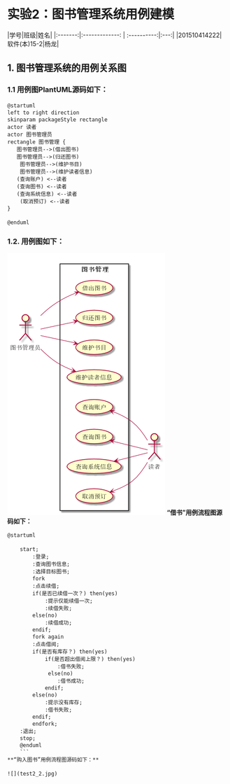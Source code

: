 # 实验2：图书管理系统用例建模
|学号|班级|姓名|
|:-------:|:-------------: | :----------:|:---:|
|201510414222|软件(本)15-2|杨龙|
## 1. 图书管理系统的用例关系图

### 1.1 用例图PlantUML源码如下：
```
@startuml
left to right direction
skinparam packageStyle rectangle
actor 读者
actor 图书管理员
rectangle 图书管理 {
   图书管理员-->(借出图书)
   图书管理员-->(归还图书)
    图书管理员-->(维护书目)
    图书管理员-->(维护读者信息)
   (查询账户) <--读者
   (查询图书) <--读者
   (查询系统信息) <--读者
    (取消预订) <--读者 
}

@enduml
```


### 1.2. 用例图如下：
![test2_1](test2_1.png)
**“借书”用例流程图源码如下：**
```
@startuml
    
    start;
        :登录;
        :查询图书信息;
        :选择目标图书;
        fork
        :点击续借;
        if(是否已续借一次？) then(yes)
            :提示仅能续借一次;
            :续借失败;
        else(no)
            :续借成功;
        endif;
        fork again
        :点击借阅;
        if(是否有库存？) then(yes)
            if(是否超出借阅上限？) then(yes)
                :借书失败;
             else(no)
                :借书成功;
            endif;
        else(no)
            :提示没有库存;
            :借书失败;
        endif;
        endfork;
    :退出;
    stop;
    @enduml
    ```
**“购入图书”用例流程图源码如下：**

![](test2_2.jpg)
```

